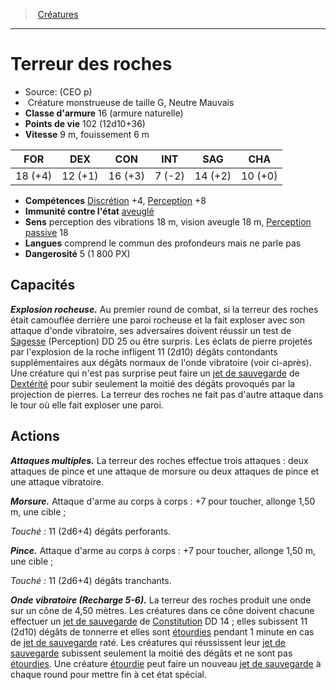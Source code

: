 ﻿---
!MonsterItem
Family: MonsterHD
Type: Créature monstrueuse
Size: G
Alignment: Neutre Mauvais
ArmorClass: 16 (armure naturelle)
HitPoints: 102 (12d10+36)
Speed: 9 m, fouissement 6 m
Strength: 18 (+4)
Dexterity: 12 (+1)
Constitution: 16 (+3)
Intelligence: ' 7 (-2)'
Wisdom: 14 (+2)
Charisma: 10 (+0)
Skills: '[Discrétion](hd_abilities_dexterity_discretion.md) +4, [Perception](hd_abilities_wisdom_perception.md) +8'
ConditionImmunities: '[aveuglé](hd_conditions_aveugle.md)'
Senses: perception des vibrations 18 m, vision aveugle 18 m, [Perception passive](hd_abilities_dexterity_perception_passive.md) 18
Languages: comprend le commun des profondeurs mais ne parle pas
Challenge: 5 (1 800 PX)
Id: monsters_hd.md#terreur-des-roches
ParentLink: monsters_hd.md#créatures
Name: Terreur des roches
ParentName: Créatures
NameLevel: 1
Source: (CEO p)
Attributes:
  Name: Terreur des roches
  Markdown: >+
    # <!--Name-->Terreur des roches<!--/Name-->


    - Source: <!--Source-->(CEO p)<!--/Source-->

    -  <!--Type-->Créature monstrueuse<!--/Type--> de taille <!--Size-->G<!--/Size-->, <!--Alignment-->Neutre Mauvais<!--/Alignment-->

    - **Classe d'armure** <!--ArmorClass-->16 (armure naturelle)<!--/ArmorClass-->

    - **Points de vie** <!--HitPoints-->102 (12d10+36)<!--/HitPoints-->

    - **Vitesse** <!--Speed-->9 m, fouissement 6 m<!--/Speed-->


    |FOR|DEX|CON|INT|SAG|CHA|

    |---|---|---|---|---|---|

    |<!--Strength-->18 (+4)<!--/Strength-->|<!--Dexterity-->12 (+1)<!--/Dexterity-->|<!--Constitution-->16 (+3)<!--/Constitution-->|<!--Intelligence--> 7 (-2)<!--/Intelligence-->|<!--Wisdom-->14 (+2)<!--/Wisdom-->|<!--Charisma-->10 (+0)<!--/Charisma-->|


    - **Compétences** <!--Skills-->[Discrétion](hd_abilities_dexterity_discretion.md) +4, [Perception](hd_abilities_wisdom_perception.md) +8<!--/Skills-->

    - **Immunité contre l'état** <!--ConditionImmunities-->[aveuglé](hd_conditions_aveugle.md)<!--/ConditionImmunities-->

    - **Sens** <!--Senses-->perception des vibrations 18 m, vision aveugle 18 m, [Perception passive](hd_abilities_dexterity_perception_passive.md) 18<!--/Senses-->

    - **Langues** <!--Languages-->comprend le commun des profondeurs mais ne parle pas<!--/Languages-->

    - **Dangerosité** <!--Challenge-->5 (1 800 PX)<!--/Challenge-->


    ## Capacités


    **_Explosion rocheuse._** Au premier round de combat, si la terreur des roches était camouflée derrière une paroi rocheuse et la fait exploser avec son attaque d'onde vibratoire, ses adversaires doivent réussir un test de [Sagesse](hd_abilities_wisdom.md) (Perception) DD 25 ou être surpris. Les éclats de pierre projetés par l'explosion de la roche infligent 11 (2d10) dégâts contondants supplémentaires aux dégâts normaux de l'onde vibratoire (voir ci-après). Une créature qui n'est pas surprise peut faire un [jet de sauvegarde](hd_abilities_jets_de_sauvegarde.md) de [Dextérité](hd_abilities_dexterity.md) pour subir seulement la moitié des dégâts provoqués par la projection de pierres. La terreur des roches ne fait pas d'autre attaque dans le tour où elle fait exploser une paroi.


    ## Actions


    **_Attaques multiples._** La terreur des roches effectue trois attaques : deux attaques de pince et une attaque de morsure ou deux attaques de pince et une attaque vibratoire.


    **_Morsure._** Attaque d'arme au corps à corps : +7 pour toucher, allonge 1,50 m, une cible ;


    _Touché :_ 11 (2d6+4) dégâts perforants.


    **_Pince._** Attaque d'arme au corps à corps : +7 pour toucher, allonge 1,50 m, une cible ;


    _Touché :_ 11 (2d6+4) dégâts tranchants.


    **_Onde vibratoire (Recharge 5-6)._** La terreur des roches produit une onde sur un cône de 4,50 mètres. Les créatures dans ce cône doivent chacune effectuer un [jet de sauvegarde](hd_abilities_jets_de_sauvegarde.md) de [Constitution](hd_abilities_constitution.md) DD 14 ; elles subissent 11 (2d10) dégâts de tonnerre et elles sont [étourdies](hd_conditions_etourdi.md) pendant 1 minute en cas de [jet de sauvegarde](hd_abilities_jets_de_sauvegarde.md) raté. Les créatures qui réussissent leur [jet de sauvegarde](hd_abilities_jets_de_sauvegarde.md) subissent seulement la moitié des dégâts et ne sont pas [étourdies](hd_conditions_etourdi.md). Une créature [étourdie](hd_conditions_etourdi.md) peut faire un nouveau [jet de sauvegarde](hd_abilities_jets_de_sauvegarde.md) à chaque round pour mettre fin à cet état spécial.

  Source: (CEO p)
  Type: Créature monstrueuse
  Size: G
  Alignment: Neutre Mauvais
  ArmorClass: 16 (armure naturelle)
  HitPoints: 102 (12d10+36)
  Speed: 9 m, fouissement 6 m
  Strength: 18 (+4)
  Dexterity: 12 (+1)
  Constitution: 16 (+3)
  Intelligence: ' 7 (-2)'
  Wisdom: 14 (+2)
  Charisma: 10 (+0)
  Skills: '[Discrétion](hd_abilities_dexterity_discretion.md) +4, [Perception](hd_abilities_wisdom_perception.md) +8'
  ConditionImmunities: '[aveuglé](hd_conditions_aveugle.md)'
  Senses: perception des vibrations 18 m, vision aveugle 18 m, [Perception passive](hd_abilities_dexterity_perception_passive.md) 18
  Languages: comprend le commun des profondeurs mais ne parle pas
  Challenge: 5 (1 800 PX)
AttributesDictionary: >+
  Name: Terreur des roches

  Markdown: >+

    # <!--Name-->Terreur des roches<!--/Name-->





    - Source: <!--Source-->(CEO p)<!--/Source-->



    -  <!--Type-->Créature monstrueuse<!--/Type--> de taille <!--Size-->G<!--/Size-->, <!--Alignment-->Neutre Mauvais<!--/Alignment-->



    - **Classe d'armure** <!--ArmorClass-->16 (armure naturelle)<!--/ArmorClass-->



    - **Points de vie** <!--HitPoints-->102 (12d10+36)<!--/HitPoints-->



    - **Vitesse** <!--Speed-->9 m, fouissement 6 m<!--/Speed-->





    |FOR|DEX|CON|INT|SAG|CHA|



    |---|---|---|---|---|---|



    |<!--Strength-->18 (+4)<!--/Strength-->|<!--Dexterity-->12 (+1)<!--/Dexterity-->|<!--Constitution-->16 (+3)<!--/Constitution-->|<!--Intelligence--> 7 (-2)<!--/Intelligence-->|<!--Wisdom-->14 (+2)<!--/Wisdom-->|<!--Charisma-->10 (+0)<!--/Charisma-->|





    - **Compétences** <!--Skills-->[Discrétion](hd_abilities_dexterity_discretion.md) +4, [Perception](hd_abilities_wisdom_perception.md) +8<!--/Skills-->



    - **Immunité contre l'état** <!--ConditionImmunities-->[aveuglé](hd_conditions_aveugle.md)<!--/ConditionImmunities-->



    - **Sens** <!--Senses-->perception des vibrations 18 m, vision aveugle 18 m, [Perception passive](hd_abilities_dexterity_perception_passive.md) 18<!--/Senses-->



    - **Langues** <!--Languages-->comprend le commun des profondeurs mais ne parle pas<!--/Languages-->



    - **Dangerosité** <!--Challenge-->5 (1 800 PX)<!--/Challenge-->





    ## Capacités





    **_Explosion rocheuse._** Au premier round de combat, si la terreur des roches était camouflée derrière une paroi rocheuse et la fait exploser avec son attaque d'onde vibratoire, ses adversaires doivent réussir un test de [Sagesse](hd_abilities_wisdom.md) (Perception) DD 25 ou être surpris. Les éclats de pierre projetés par l'explosion de la roche infligent 11 (2d10) dégâts contondants supplémentaires aux dégâts normaux de l'onde vibratoire (voir ci-après). Une créature qui n'est pas surprise peut faire un [jet de sauvegarde](hd_abilities_jets_de_sauvegarde.md) de [Dextérité](hd_abilities_dexterity.md) pour subir seulement la moitié des dégâts provoqués par la projection de pierres. La terreur des roches ne fait pas d'autre attaque dans le tour où elle fait exploser une paroi.





    ## Actions





    **_Attaques multiples._** La terreur des roches effectue trois attaques : deux attaques de pince et une attaque de morsure ou deux attaques de pince et une attaque vibratoire.





    **_Morsure._** Attaque d'arme au corps à corps : +7 pour toucher, allonge 1,50 m, une cible ;





    _Touché :_ 11 (2d6+4) dégâts perforants.





    **_Pince._** Attaque d'arme au corps à corps : +7 pour toucher, allonge 1,50 m, une cible ;





    _Touché :_ 11 (2d6+4) dégâts tranchants.





    **_Onde vibratoire (Recharge 5-6)._** La terreur des roches produit une onde sur un cône de 4,50 mètres. Les créatures dans ce cône doivent chacune effectuer un [jet de sauvegarde](hd_abilities_jets_de_sauvegarde.md) de [Constitution](hd_abilities_constitution.md) DD 14 ; elles subissent 11 (2d10) dégâts de tonnerre et elles sont [étourdies](hd_conditions_etourdi.md) pendant 1 minute en cas de [jet de sauvegarde](hd_abilities_jets_de_sauvegarde.md) raté. Les créatures qui réussissent leur [jet de sauvegarde](hd_abilities_jets_de_sauvegarde.md) subissent seulement la moitié des dégâts et ne sont pas [étourdies](hd_conditions_etourdi.md). Une créature [étourdie](hd_conditions_etourdi.md) peut faire un nouveau [jet de sauvegarde](hd_abilities_jets_de_sauvegarde.md) à chaque round pour mettre fin à cet état spécial.



  Source: (CEO p)

  Type: Créature monstrueuse

  Size: G

  Alignment: Neutre Mauvais

  ArmorClass: 16 (armure naturelle)

  HitPoints: 102 (12d10+36)

  Speed: 9 m, fouissement 6 m

  Strength: 18 (+4)

  Dexterity: 12 (+1)

  Constitution: 16 (+3)

  Intelligence: ' 7 (-2)'

  Wisdom: 14 (+2)

  Charisma: 10 (+0)

  Skills: '[Discrétion](hd_abilities_dexterity_discretion.md) +4, [Perception](hd_abilities_wisdom_perception.md) +8'

  ConditionImmunities: '[aveuglé](hd_conditions_aveugle.md)'

  Senses: perception des vibrations 18 m, vision aveugle 18 m, [Perception passive](hd_abilities_dexterity_perception_passive.md) 18

  Languages: comprend le commun des profondeurs mais ne parle pas

  Challenge: 5 (1 800 PX)

---
> [Créatures](hd_monsters.md)

---

# Terreur des roches

- Source: (CEO p)
-  Créature monstrueuse de taille G, Neutre Mauvais
- **Classe d'armure** 16 (armure naturelle)
- **Points de vie** 102 (12d10+36)
- **Vitesse** 9 m, fouissement 6 m

|FOR|DEX|CON|INT|SAG|CHA|
|---|---|---|---|---|---|
|18 (+4)|12 (+1)|16 (+3)| 7 (-2)|14 (+2)|10 (+0)|

- **Compétences** [Discrétion](hd_abilities_dexterity_discretion.md) +4, [Perception](hd_abilities_wisdom_perception.md) +8
- **Immunité contre l'état** [aveuglé](hd_conditions_aveugle.md)
- **Sens** perception des vibrations 18 m, vision aveugle 18 m, [Perception passive](hd_abilities_dexterity_perception_passive.md) 18
- **Langues** comprend le commun des profondeurs mais ne parle pas
- **Dangerosité** 5 (1 800 PX)

## Capacités

**_Explosion rocheuse._** Au premier round de combat, si la terreur des roches était camouflée derrière une paroi rocheuse et la fait exploser avec son attaque d'onde vibratoire, ses adversaires doivent réussir un test de [Sagesse](hd_abilities_wisdom.md) (Perception) DD 25 ou être surpris. Les éclats de pierre projetés par l'explosion de la roche infligent 11 (2d10) dégâts contondants supplémentaires aux dégâts normaux de l'onde vibratoire (voir ci-après). Une créature qui n'est pas surprise peut faire un [jet de sauvegarde](hd_abilities_jets_de_sauvegarde.md) de [Dextérité](hd_abilities_dexterity.md) pour subir seulement la moitié des dégâts provoqués par la projection de pierres. La terreur des roches ne fait pas d'autre attaque dans le tour où elle fait exploser une paroi.

## Actions

**_Attaques multiples._** La terreur des roches effectue trois attaques : deux attaques de pince et une attaque de morsure ou deux attaques de pince et une attaque vibratoire.

**_Morsure._** Attaque d'arme au corps à corps : +7 pour toucher, allonge 1,50 m, une cible ;

_Touché :_ 11 (2d6+4) dégâts perforants.

**_Pince._** Attaque d'arme au corps à corps : +7 pour toucher, allonge 1,50 m, une cible ;

_Touché :_ 11 (2d6+4) dégâts tranchants.

**_Onde vibratoire (Recharge 5-6)._** La terreur des roches produit une onde sur un cône de 4,50 mètres. Les créatures dans ce cône doivent chacune effectuer un [jet de sauvegarde](hd_abilities_jets_de_sauvegarde.md) de [Constitution](hd_abilities_constitution.md) DD 14 ; elles subissent 11 (2d10) dégâts de tonnerre et elles sont [étourdies](hd_conditions_etourdi.md) pendant 1 minute en cas de [jet de sauvegarde](hd_abilities_jets_de_sauvegarde.md) raté. Les créatures qui réussissent leur [jet de sauvegarde](hd_abilities_jets_de_sauvegarde.md) subissent seulement la moitié des dégâts et ne sont pas [étourdies](hd_conditions_etourdi.md). Une créature [étourdie](hd_conditions_etourdi.md) peut faire un nouveau [jet de sauvegarde](hd_abilities_jets_de_sauvegarde.md) à chaque round pour mettre fin à cet état spécial.

